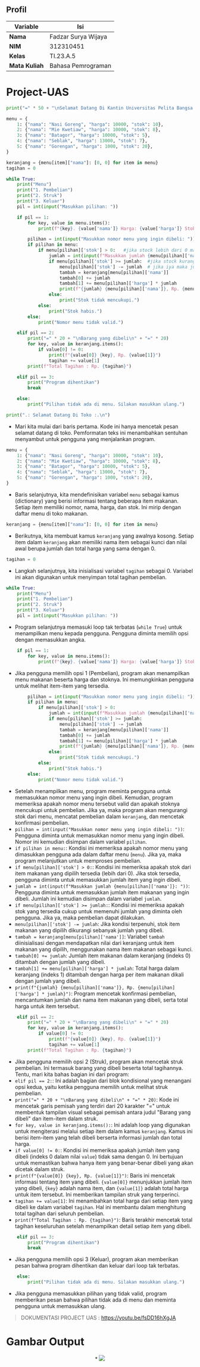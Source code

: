 ## Profil
| Variable | Isi |
| -------- | --- |
| **Nama** | Fadzar Surya Wijaya |
| **NIM** | 312310451 |
| **Kelas** | TI.23.A.5 |
| **Mata Kuliah** | Bahasa Pemrograman |

# Project-UAS
```python
print("=" * 50 + "\nSelamat Datang Di Kantin Universitas Pelita Bangsa \n" + "=" * 50)

menu = {
    1: {"nama": "Nasi Goreng", "harga": 10000, "stok": 10},
    2: {"nama": "Mie Kwetiaw", "harga": 10000, "stok": 8},
    3: {"nama": "Batagor", "harga": 10000, "stok": 5},
    4: {"nama": "Seblak", "harga": 13000, "stok": 7},
    5: {"nama": "Gorengan", "harga": 1000, "stok": 20},
}

keranjang = {menu[item]["nama"]: [0, 0] for item in menu}
tagihan = 0

while True:
    print("Menu")
    print("1. Pembelian")
    print("2. Struk")
    print("3. Keluar")
    pil = int(input("Masukkan pilihan: "))

    if pil == 1:
        for key, value in menu.items():
            print(f"{key}. {value['nama']} Harga: {value['harga']} Stok: {value['stok']}")

        pilihan = int(input("Masukkan nomor menu yang ingin dibeli: "))
        if pilihan in menu:
            if menu[pilihan]['stok'] > 0:   #jika stock lebih dari 0 maka
                jumlah = int(input(f"Masukkan jumlah {menu[pilihan]['nama']}: "))  #variable jumlah akan memanggil input baru
                if menu[pilihan]['stok'] >= jumlah:  #jika stock kurang dari jumlah yg otomatis mengacu pada jumlah nasi goreng
                    menu[pilihan]['stok'] -= jumlah  # jika iya maka jumlah tersebut akan dikurangi dari stock sebelumnya
                    tambah = keranjang[menu[pilihan]['nama']]
                    tambah[0] += jumlah
                    tambah[1] += menu[pilihan]['harga'] * jumlah
                    print(f"{jumlah} {menu[pilihan]['nama']}, Rp. {menu[pilihan]['harga'] * jumlah}")
                else:
                    print("Stok tidak mencukupi.")
            else:
                print("Stok habis.")
        else:
            print("Nomor menu tidak valid.")

    elif pil == 2:
        print("=" * 20 + "\nBarang yang dibeli\n" + "=" * 20)
        for key, value in keranjang.items():
            if value[0] != 0:
                print(f"{value[0]} {key}, Rp. {value[1]}")
                tagihan += value[1]
        print(f"Total Tagihan : Rp. {tagihan}")

    elif pil == 3:
        print("Program dihentikan")
        break

    else:
        print("Pilihan tidak ada di menu. Silakan masukkan ulang.")
```

```python
print(".: Selamat Datang Di Toko :.\n")
```
* Mari kita mulai dari baris pertama. Kode ini hanya mencetak pesan selamat datang di toko. Pemformatan teks ini menambahkan sentuhan menyambut untuk pengguna yang menjalankan program.

```python
menu = {
    1: {"nama": "Nasi Goreng", "harga": 10000, "stok": 10},
    2: {"nama": "Mie Kwetiaw", "harga": 10000, "stok": 8},
    3: {"nama": "Batagor", "harga": 10000, "stok": 5},
    4: {"nama": "Seblak", "harga": 13000, "stok": 7},
    5: {"nama": "Gorengan", "harga": 1000, "stok": 20},
}
```
* Baris selanjutnya, kita mendefinisikan variabel `menu` sebagai kamus (dictionary) yang berisi informasi tentang beberapa item makanan. Setiap item memiliki nomor, nama, harga, dan stok. Ini mirip dengan daftar menu di toko makanan.

```python
keranjang = {menu[item]["nama"]: [0, 0] for item in menu}
```
* Berikutnya, kita membuat kamus `keranjang` yang awalnya kosong. Setiap item dalam `keranjang` akan memiliki nama item sebagai kunci dan nilai awal berupa jumlah dan total harga yang sama dengan 0.

```python
tagihan = 0
```
* Langkah selanjutnya, kita inisialisasi variabel `tagihan` sebagai 0. Variabel ini akan digunakan untuk menyimpan total tagihan pembelian.

```python
while True:
    print("Menu")
    print("1. Pembelian")
    print("2. Struk")
    print("3. Keluar")
    pil = int(input("Masukkan pilihan: "))
```
* Program selanjutnya memasuki loop tak terbatas (`while True`) untuk menampilkan menu kepada pengguna. Pengguna diminta memilih opsi dengan memasukkan angka.

```python
    if pil == 1:
        for key, value in menu.items():
            print(f"{key}. {value['nama']} Harga: {value['harga']} Stok: {value['stok']}")
```
* Jika pengguna memilih opsi 1 (Pembelian), program akan menampilkan menu makanan beserta harga dan stoknya. Ini memungkinkan pengguna untuk melihat item-item yang tersedia.

```python
        pilihan = int(input("Masukkan nomor menu yang ingin dibeli: "))
        if pilihan in menu:
            if menu[pilihan]['stok'] > 0:
                jumlah = int(input(f"Masukkan jumlah {menu[pilihan]['nama']}: "))
                if menu[pilihan]['stok'] >= jumlah:
                    menu[pilihan]['stok'] -= jumlah
                    tambah = keranjang[menu[pilihan]['nama']]
                    tambah[0] += jumlah
                    tambah[1] += menu[pilihan]['harga'] * jumlah
                    print(f"{jumlah} {menu[pilihan]['nama']}, Rp. {menu[pilihan]['harga'] * jumlah}")
                else:
                    print("Stok tidak mencukupi.")
            else:
                print("Stok habis.")
        else:
            print("Nomor menu tidak valid.")
```
* Setelah menampilkan menu, program meminta pengguna untuk memasukkan nomor menu yang ingin dibeli. Kemudian, program memeriksa apakah nomor menu tersebut valid dan apakah stoknya mencukupi untuk pembelian. Jika ya, maka program akan mengurangi stok dari menu, mencatat pembelian dalam `keranjang`, dan mencetak konfirmasi pembelian.
* `pilihan = int(input("Masukkan nomor menu yang ingin dibeli: "))`: Pengguna diminta untuk memasukkan nomor menu yang ingin dibeli. Nomor ini kemudian disimpan dalam variabel `pilihan`.
* `if pilihan in menu:`: Kondisi ini memeriksa apakah nomor menu yang dimasukkan pengguna ada dalam daftar menu (`menu`). Jika ya, maka program melanjutkan untuk memproses pembelian.
* `if menu[pilihan]['stok'] > 0:`: Kondisi ini memeriksa apakah stok dari item makanan yang dipilih tersedia (lebih dari 0). Jika stok tersedia, pengguna diminta untuk memasukkan jumlah item yang ingin dibeli.
* `jumlah = int(input(f"Masukkan jumlah {menu[pilihan]['nama']}: "))`: Pengguna diminta untuk memasukkan jumlah item makanan yang ingin dibeli. Jumlah ini kemudian disimpan dalam variabel `jumlah`.
* `if menu[pilihan]['stok'] >= jumlah:`: Kondisi ini memeriksa apakah stok yang tersedia cukup untuk memenuhi jumlah yang diminta oleh pengguna. Jika ya, maka pembelian dapat dilakukan.
* `menu[pilihan]['stok'] -= jumlah`: Jika kondisi terpenuhi, stok item makanan yang dipilih dikurangi sebanyak jumlah yang dibeli.
* `tambah = keranjang[menu[pilihan]['nama']]`: Variabel `tambah` diinisialisasi dengan mendapatkan nilai dari keranjang untuk item makanan yang dipilih, menggunakan nama item makanan sebagai kunci.
* `tambah[0] += jumlah`: Jumlah item makanan dalam keranjang (indeks 0) ditambah dengan jumlah yang dibeli.
* `tambah[1] += menu[pilihan]['harga'] * jumlah`: Total harga dalam keranjang (indeks 1) ditambah dengan harga per item makanan dikali dengan jumlah yang dibeli.
* `print(f"{jumlah} {menu[pilihan]['nama']}, Rp. {menu[pilihan]['harga'] * jumlah}")`: Program mencetak konfirmasi pembelian, mencantumkan jumlah dan nama item makanan yang dibeli, serta total harga untuk item tersebut.


```python
    elif pil == 2:
        print("=" * 20 + "\nBarang yang dibeli\n" + "=" * 20)
        for key, value in keranjang.items():
            if value[0] != 0:
                print(f"{value[0]} {key}, Rp. {value[1]}")
                tagihan += value[1]
        print(f"Total Tagihan : Rp. {tagihan}")
```

* Jika pengguna memilih opsi 2 (Struk), program akan mencetak struk pembelian. Ini termasuk barang yang dibeli beserta total tagihannya.
Tentu, mari kita bahas bagian ini dari program:
* `elif pil == 2:`: Ini adalah bagian dari blok kondisional yang menangani opsi kedua, yaitu ketika pengguna memilih untuk melihat struk pembelian.
* `print("=" * 20 + "\nBarang yang dibeli\n" + "=" * 20)`: Kode ini mencetak garis pemisah yang terdiri dari 20 karakter "=" untuk membentuk tampilan visual sebagai pemisah antara judul "Barang yang dibeli" dan item-item dalam struk.
* `for key, value in keranjang.items():`: Ini adalah loop yang digunakan untuk mengiterasi melalui setiap item dalam kamus `keranjang`. Kamus ini berisi item-item yang telah dibeli berserta informasi jumlah dan total harga.
* `if value[0] != 0:`: Kondisi ini memeriksa apakah jumlah item yang dibeli (indeks 0 dalam nilai `value`) tidak sama dengan 0. Ini bertujuan untuk memastikan bahwa hanya item yang benar-benar dibeli yang akan dicetak dalam struk.
* `print(f"{value[0]} {key}, Rp. {value[1]}")`: Baris ini mencetak informasi tentang item yang dibeli. `{value[0]}` menunjukkan jumlah item yang dibeli, `{key}` adalah nama item, dan `{value[1]}` adalah total harga untuk item tersebut. Ini memberikan tampilan struk yang terperinci.
* `tagihan += value[1]`: Ini menambahkan total harga dari setiap item yang dibeli ke dalam variabel `tagihan`. Hal ini membantu dalam menghitung total tagihan dari seluruh pembelian.
* `print(f"Total Tagihan : Rp. {tagihan}")`: Baris terakhir mencetak total tagihan keseluruhan setelah menampilkan detail setiap item yang dibeli.

```python
    elif pil == 3:
        print("Program dihentikan")
        break
```
* Jika pengguna memilih opsi 3 (Keluar), program akan memberikan pesan bahwa program dihentikan dan keluar dari loop tak terbatas.


```python
    else:
        print("Pilihan tidak ada di menu. Silakan masukkan ulang.")
```
* Jika pengguna memasukkan pilihan yang tidak valid, program memberikan pesan bahwa pilihan tidak ada di menu dan meminta pengguna untuk memasukkan ulang.
> DOKUMENTASI PROJECT UAS : https://youtu.be/fsDD16hXgJA

# Gambar Output
<p align="center">
* <img src="Gambar/1.png">
</p>

